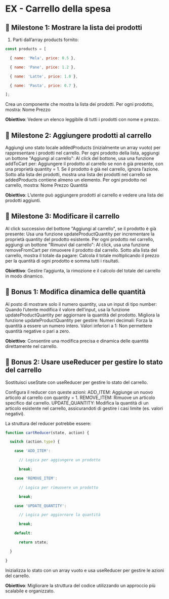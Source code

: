 # EX - Carrello della spesa

## 📌 Milestone 1: Mostrare la lista dei prodotti
1. Parti dall’array products fornito:
```js
const products = [

  { name: 'Mela', price: 0.5 },

  { name: 'Pane', price: 1.2 },

  { name: 'Latte', price: 1.0 },

  { name: 'Pasta', price: 0.7 },

];
```

Crea un componente che mostra la lista dei prodotti.
Per ogni prodotto, mostra:
    Nome
    Prezzo

**Obiettivo**: Vedere un elenco leggibile di tutti i prodotti con nome e prezzo.


## 📌 Milestone 2: Aggiungere prodotti al carrello

Aggiungi uno stato locale addedProducts (inizialmente un array vuoto) per rappresentare i prodotti nel carrello.
Per ogni prodotto della lista, aggiungi un bottone "Aggiungi al carrello":
    Al click del bottone, usa una funzione addToCart per:
        Aggiungere il prodotto al carrello se non è già presente, con una proprietà quantity = 1.
    Se il prodotto è già nel carrello, ignora l’azione.
Sotto alla lista dei prodotti, mostra una lista dei prodotti nel carrello se addedProducts contiene almeno un elemento.
    Per ogni prodotto nel carrello, mostra:
        Nome
        Prezzo
        Quantità

**Obiettivo**: L’utente può aggiungere prodotti al carrello e vedere una lista dei prodotti aggiunti.


## 📌 Milestone 3: Modificare il carrello

Al click successivo del bottone "Aggiungi al carrello", se il prodotto è già presente:
    Usa una funzione updateProductQuantity per incrementare la proprietà quantity del prodotto esistente.
Per ogni prodotto nel carrello, aggiungi un bottone "Rimuovi dal carrello":
    Al click, usa una funzione removeFromCart per rimuovere il prodotto dal carrello.
Sotto alla lista del carrello, mostra il totale da pagare:
    Calcola il totale moltiplicando il prezzo per la quantità di ogni prodotto e somma tutti i risultati.

**Obiettivo**: Gestire l’aggiunta, la rimozione e il calcolo del totale del carrello in modo dinamico.

## 🎯 Bonus 1: Modifica dinamica delle quantità

Al posto di mostrare solo il numero quantity, usa un input di tipo number:
    Quando l’utente modifica il valore dell’input, usa la funzione updateProductQuantity per aggiornare la quantità del prodotto.
Migliora la funzione updateProductQuantity per gestire:
    Numeri decimali: Forza la quantità a essere un numero intero.
    Valori inferiori a 1: Non permettere quantità negative o pari a zero.

**Obiettivo**: Consentire una modifica precisa e dinamica delle quantità direttamente nel carrello.


## 🎯 Bonus 2: Usare useReducer per gestire lo stato del carrello

Sostituisci useState con useReducer per gestire lo stato del carrello.

Configura il reducer con queste azioni:
    ADD_ITEM: Aggiunge un nuovo articolo al carrello con quantity = 1.
    REMOVE_ITEM: Rimuove un articolo specifico dal carrello.
    UPDATE_QUANTITY: Modifica la quantità di un articolo esistente nel carrello, assicurandoti di gestire i casi limite (es. valori negativi).

La struttura del reducer potrebbe essere:

```jsx
function cartReducer(state, action) {

  switch (action.type) {

    case 'ADD_ITEM':

      // Logica per aggiungere un prodotto

      break;

    case 'REMOVE_ITEM':

      // Logica per rimuovere un prodotto

      break;

    case 'UPDATE_QUANTITY':

      // Logica per aggiornare la quantità

      break;

    default:

      return state;

  }

}
```

Inizializza lo stato con un array vuoto e usa useReducer per gestire le azioni del carrello.

**Obiettivo**: Migliorare la struttura del codice utilizzando un approccio più scalabile e organizzato.
